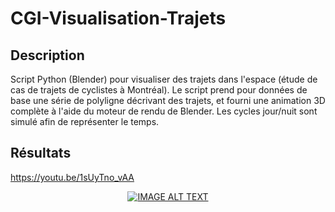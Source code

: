 # CGI-Visualisation-Trajets

## Description

Script Python (Blender) pour visualiser des trajets dans l'espace (étude de cas de trajets de cyclistes à Montréal). Le script prend pour données de base une série de polyligne décrivant des trajets, et fourni une animation 3D complète à l'aide du moteur de rendu de Blender.
Les cycles jour/nuit sont simulé afin de représenter le temps.

## Résultats

https://youtu.be/1sUyTno_vAA

<div align="center">
  <a href="https://www.youtube.com/watch?v=1sUyTno_vAA"><img src="https://img.youtube.com/vi/1sUyTno_vAA/0.jpg" alt="IMAGE ALT TEXT"></a>
</div>
